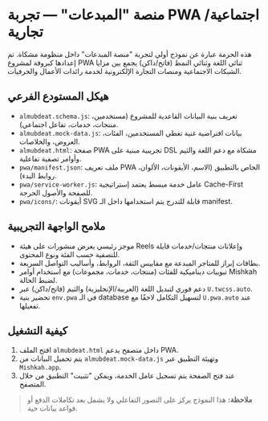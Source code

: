 # منصة "المبدعات" — تجربة PWA اجتماعية/تجارية

هذه الحزمة عبارة عن نموذج أولي لتجربة "منصة المبدعات" داخل منظومة مشكاة. تم إعدادها كبروفة لمشروع PWA ثنائي اللغة وثنائي النمط (فاتح/داكن) يجمع بين مزايا الشبكات الاجتماعية ومنصات التجارة الإلكترونية لخدمة رائدات الأعمال والحرفيات.

## هيكل المستودع الفرعي
- `almubdeat.schema.js`: تعريف بنية البيانات القاعدية للمشروع (مستخدمين، منتجات، خدمات، تفاعل اجتماعي).
- `almubdeat.mock-data.js`: بيانات افتراضية غنية تغطي المستخدمين، الفئات، العروض، والخلاصات.
- `almubdeat.html`: صفحة PWA تجريبية مبنية على DSL مشكاة مع دعم اللغة والثيم وأوامر تصفية تفاعلية.
- `pwa/manifest.json`: ملف تعريف PWA الخاص بالتطبيق (الاسم، الأيقونات، الألوان، روابط البدء).
- `pwa/service-worker.js`: عامل خدمة مبسط يعتمد إستراتيجية Cache-First للصفحة والأصول الحرجة.
- `pwa/icons/`: أيقونات SVG قابلة للتدرج يتم استخدامها داخل الـ manifest.

## ملامح الواجهة التجريبية
- موجز رئيسي يعرض منشورات على هيئة Reels وإعلانات منتجات/خدمات قابلة للتصفية حسب الفئة ونوع المحتوى.
- بطاقات إبراز للمتاجر المبدعة مع مقاييس الثقة، الروابط، وأساليب التواصل السريعة.
- تبويبات ديناميكية للفئات (منتجات، خدمات، مجموعات) مع استخدام أوامر Mishkah لضبط الحالة.
- دعم فوري لتبديل اللغة (العربية/الإنجليزية) والثيم (فاتح/داكن) عبر `U.twcss.auto`.
- تحضير بنية `env.pwa` في الـ database لتسهيل التكامل لاحقًا مع `U.pwa.auto` عند تفعيلها.

## كيفية التشغيل
1. افتح الملف `almubdeat.html` داخل متصفح يدعم PWA.
2. يتم تحميل البيانات من `almubdeat.mock-data.js` وتهيئة التطبيق عبر `Mishkah.app`.
3. عند فتح الصفحة يتم تسجيل عامل الخدمة، ويمكن "تثبيت" التطبيق من خلال المتصفح.

> **ملاحظة:** هذا النموذج يركز على التصور التفاعلي ولا يشمل بعد تكاملات الدفع أو قواعد بيانات حية.
